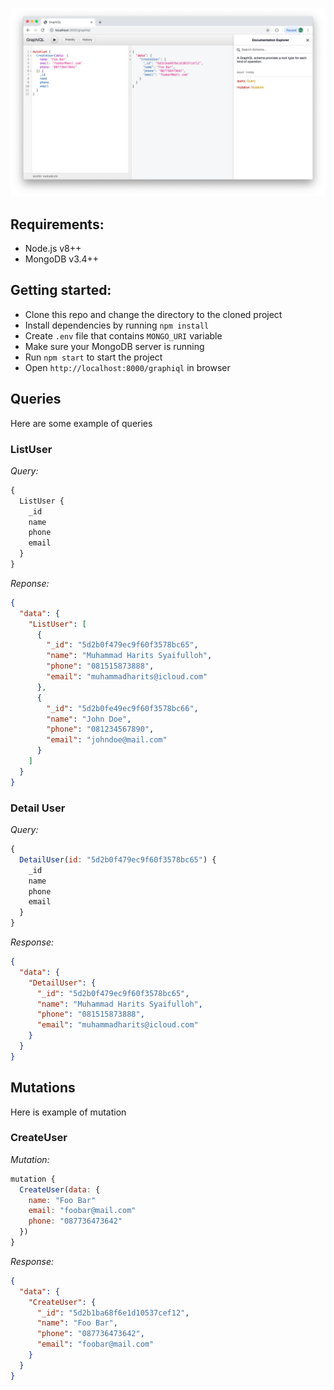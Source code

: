 ![alt text](img2.png "Restify GraphQL Example")

## Requirements:
- Node.js v8++
- MongoDB v3.4++

## Getting started:
- Clone this repo and change the directory to the cloned project
- Install dependencies by running `npm install`
- Create `.env` file that contains `MONGO_URI` variable
- Make sure your MongoDB server is running
- Run `npm start` to start the project
- Open `http://localhost:8000/graphiql` in browser

## Queries
Here are some example of queries
### ListUser
_Query:_
```javascript
{
  ListUser {
    _id
    name
    phone
    email
  }
}
```
_Reponse:_
```json
{
  "data": {
    "ListUser": [
      {
        "_id": "5d2b0f479ec9f60f3578bc65",
        "name": "Muhammad Harits Syaifulloh",
        "phone": "081515873888",
        "email": "muhammadharits@icloud.com"
      },
      {
        "_id": "5d2b0fe49ec9f60f3578bc66",
        "name": "John Doe",
        "phone": "081234567890",
        "email": "johndoe@mail.com"
      }
    ]
  }
}
```
### Detail User
_Query:_
```javascript
{
  DetailUser(id: "5d2b0f479ec9f60f3578bc65") {
    _id
    name
    phone
    email
  }
}
```
_Response:_
```json
{
  "data": {
    "DetailUser": {
      "_id": "5d2b0f479ec9f60f3578bc65",
      "name": "Muhammad Harits Syaifulloh",
      "phone": "081515873888",
      "email": "muhammadharits@icloud.com"
    }
  }
}
```
## Mutations
Here is example of mutation
### CreateUser
_Mutation:_
```javascript
mutation {
  CreateUser(data: {
    name: "Foo Bar"
    email: "foobar@mail.com"
    phone: "087736473642"
  })
}
```
_Response:_
```json
{
  "data": {
    "CreateUser": {
      "_id": "5d2b1ba68f6e1d10537cef12",
      "name": "Foo Bar",
      "phone": "087736473642",
      "email": "foobar@mail.com"
    }
  }
}
```